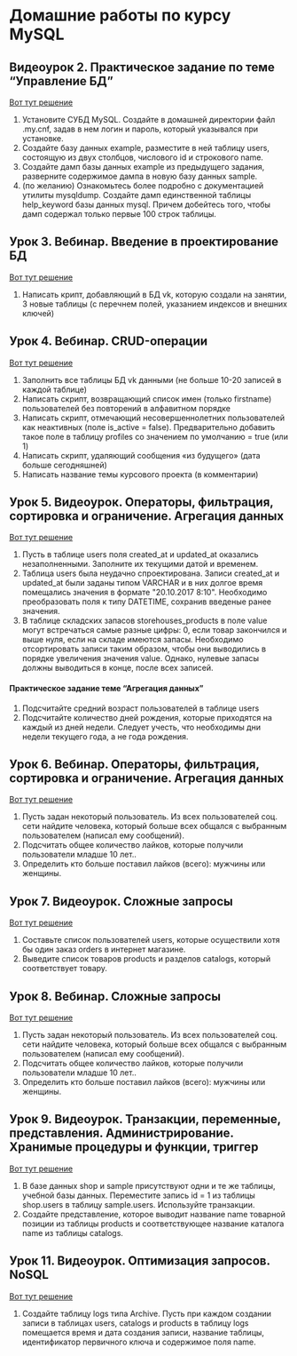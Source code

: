 # Домашние работы по курсу MySQL
## Видеоурок 2. Практическое задание по теме “Управление БД”

[Вот тут решение](https://github.com/Progul/gb_mysql_homework/blob/master/homework-2.sql "Решение 2 задания")

1. Установите СУБД MySQL. Создайте в домашней директории файл .my.cnf, задав в нем логин и пароль, который указывался при установке.
2. Создайте базу данных example, разместите в ней таблицу users, состоящую из двух столбцов, числового id и строкового name.
3. Создайте дамп базы данных example из предыдущего задания, разверните содержимое дампа в новую базу данных sample.
4. (по желанию) Ознакомьтесь более подробно с документацией утилиты mysqldump. Создайте дамп единственной таблицы help_keyword базы данных mysql. Причем добейтесь того, чтобы дамп содержал только первые 100 строк таблицы.


## Урок 3. Вебинар. Введение в проектирование БД

[Вот тут решение](https://github.com/Progul/gb_mysql_homework/blob/master/homework_3.sql "Решение 3 задания")

1. Написать крипт, добавляющий в БД vk, которую создали на занятии, 3 новые таблицы (с перечнем полей, указанием индексов и внешних ключей)

## Урок 4. Вебинар. CRUD-операции

[Вот тут решение](https://github.com/Progul/gb_mysql_homework/blob/master/homework_4-5.sql "Решение 4 задания")

1. Заполнить все таблицы БД vk данными (не больше 10-20 записей в каждой таблице)
2. Написать скрипт, возвращающий список имен (только firstname) пользователей без повторений в алфавитном порядке
3. Написать скрипт, отмечающий несовершеннолетних пользователей как неактивных (поле is_active = false). Предварительно добавить такое поле в таблицу profiles со значением по умолчанию = true (или 1)
4. Написать скрипт, удаляющий сообщения «из будущего» (дата больше сегодняшней)
5. Написать название темы курсового проекта (в комментарии)

## Урок 5. Видеоурок. Операторы, фильтрация, сортировка и ограничение. Агрегация данных

[Вот тут решение](https://github.com/Progul/gb_mysql_homework/blob/master/homework_4-5.sql "Решение 5 задания")

1. Пусть в таблице users поля created_at и updated_at оказались незаполненными. Заполните их текущими датой и временем.
2. Таблица users была неудачно спроектирована. Записи created_at и updated_at были заданы типом VARCHAR и в них долгое время помещались значения в формате "20.10.2017 8:10". Необходимо преобразовать поля к типу DATETIME, сохранив введеные ранее значения.
3. В таблице складских запасов storehouses_products в поле value могут встречаться самые разные цифры: 0, если товар закончился и выше нуля, если на складе имеются запасы. Необходимо отсортировать записи таким образом, чтобы они выводились в порядке увеличения значения value. Однако, нулевые запасы должны выводиться в конце, после всех записей.

#### Практическое задание теме “Агрегация данных”

1. Подсчитайте средний возраст пользователей в таблице users
2. Подсчитайте количество дней рождения, которые приходятся на каждый из дней недели. Следует учесть, что необходимы дни недели текущего года, а не года рождения.

## Урок 6. Вебинар. Операторы, фильтрация, сортировка и ограничение. Агрегация данных

[Вот тут решение](https://github.com/Progul/gb_mysql_homework/blob/master/homework_6.sql "Решение 6 задания")

1. Пусть задан некоторый пользователь. Из всех пользователей соц. сети найдите человека, который больше всех общался с выбранным пользователем (написал ему сообщений).
2. Подсчитать общее количество лайков, которые получили пользователи младше 10 лет..
3. Определить кто больше поставил лайков (всего): мужчины или женщины.

## Урок 7. Видеоурок. Сложные запросы

[Вот тут решение](https://github.com/Progul/gb_mysql_homework/blob/master/homework_7.sql "Решение 7 задания")


1. Составьте список пользователей users, которые осуществили хотя бы один заказ orders в интернет магазине.
2. Выведите список товаров products и разделов catalogs, который соответствует товару.


## Урок 8. Вебинар. Сложные запросы

[Вот тут решение](https://github.com/Progul/gb_mysql_homework/blob/master/homework_8.sql "Решение 8 задания")

1. Пусть задан некоторый пользователь. Из всех пользователей соц. сети найдите человека, который больше всех общался с выбранным пользователем (написал ему сообщений).
2. Подсчитать общее количество лайков, которые получили пользователи младше 10 лет..
3. Определить кто больше поставил лайков (всего): мужчины или женщины.

## Урок 9. Видеоурок. Транзакции, переменные, представления. Администрирование. Хранимые процедуры и функции, триггер

[Вот тут решение](https://github.com/Progul/gb_mysql_homework/blob/master/homework_9.sql "Решение 9 задания")

1. В базе данных shop и sample присутствуют одни и те же таблицы, учебной базы данных. Переместите запись id = 1 из таблицы shop.users в таблицу sample.users. Используйте транзакции.
2. Создайте представление, которое выводит название name товарной позиции из таблицы products и соответствующее название каталога name из таблицы catalogs.

## Урок 11. Видеоурок. Оптимизация запросов. NoSQL

[Вот тут решение](https://github.com/Progul/gb_mysql_homework/blob/master/homework_11.sql "Решение 11 задания")

1. Создайте таблицу logs типа Archive. Пусть при каждом создании записи в таблицах users, catalogs и products в таблицу logs помещается время и дата создания записи, название таблицы, идентификатор первичного ключа и содержимое поля name.
